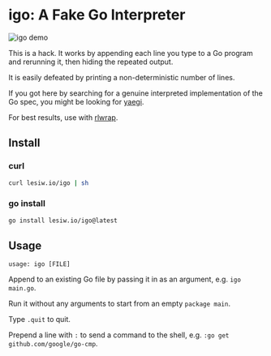 # igo: A Fake Go Interpreter

![igo demo](/../images/demo.gif)

This is a hack. It works by appending each line you type to a Go program and
rerunning it, then hiding the repeated output.

It is easily defeated by printing a non-deterministic number of lines.

If you got here by searching for a genuine interpreted implementation of the Go
spec, you might be looking for [yaegi][yaegi].

For best results, use with [rlwrap][rlwrap].

## Install

### curl

```sh
curl lesiw.io/igo | sh
```

### go install

```sh
go install lesiw.io/igo@latest
```


## Usage

```text
usage: igo [FILE]
```

Append to an existing Go file by passing it in as an argument, e.g. `igo
main.go`.

Run it without any arguments to start from an empty `package main`.

Type `.quit` to quit.

Prepend a line with `:` to send a command to the shell, e.g. `:go get
github.com/google/go-cmp`. 

[yaegi]: https://github.com/traefik/yaegi
[rlwrap]: https://github.com/hanslub42/rlwrap
